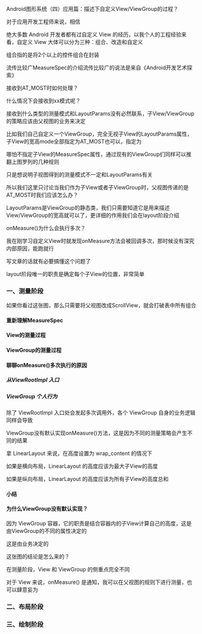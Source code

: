 
Android图形系统（四）应用篇：描述下自定义View/ViewGroup的过程？

对于应用开发工程师来说，相信

绝大多数 Android 开发者都有过自定义 View 的经历，以我个人的工程经验来看，自定义 View 大体可以分为三种：组合、改造和自定义

组合指的是将2个以上的控件组合在封装

流传比较广MeasureSpec的介绍流传比较广的说法是来自《Android开发艺术探索》

接收到AT_MOST时如何处理？

什么情况下会接收到xx模式呢？

接收到什么类型的测量模式和LayoutParams没有必然联系，子View/ViewGroup的策略应该由父视图的业务来决定

比如我们自己自定义一个ViewGroup，完全无视子View的LayoutParams属性，子View的宽高mode全部指定为AT_MOST也可以，指定为

哪怕不指定子View的MeasureSpec属性，通过现有的ViewGroup们同样可以推翻上图罗列的几种规则

只是想说明子视图得到的测量模式不一定和LayoutParams有关

所以我们这里只讨论当我们作为子View或者子ViewGroup时，父视图传递的是AT_MOST时我们应该怎么办？

LayoutParams是ViewGroup的静态类，我们只需要知道它是用来描述View/ViewGroup的宽高就可以了，更详细的作用我们会在layout阶段介绍

onMeasure()为什么会执行多次？

我在刚学习自定义View时就发现onMeasure方法会被回调多次，那时候没有深究内部原因，能跑就行

写文章的话就有必要搞懂这个问题了

layout阶段唯一的职责是确定每个子View的位置，非常简单

### 一、测量阶段


如果你看过这张图，那么只需要将父视图改成ScrollView，就会打破表中所有组合

#### 重新理解MeasureSpec

#### View的测量过程

#### ViewGroup的测量过程

#### 聊聊onMeasure()多次执行的原因

##### 从ViewRootImpl 入口

##### ViewGroup 个人行为

除了 ViewRootImpl 入口处会发起多次调用外，各个 ViewGroup 自身的业务逻辑同样会导致

ViewGroup没有默认实现onMeasure()方法，这是因为不同的测量策略会产生不同的结果

拿 LinearLayout 来说，在高度设置为 wrap_content 的情况下

如果是横向布局，LinearLayout 的高度应该为最大子View的高度

如果是纵向布局，LinearLayout 的高度应该为所有子View的高度总和

#### 小结

#### 为什么ViewGroup没有默认实现？

因为 ViewGroup 容器，它的职责是结合容器内的子View计算自己的高度，这是由ViewGroup的不同的属性决定的

这是由业务决定的

这张图的结论是怎么来的？

在测量阶段，View 和 ViewGroup 的侧重点完全不同

对于 View 来说，onMeasure() 是通知，我可以在父视图的规则下进行测量，也可以肆意妄为


### 二、布局阶段

### 三、绘制阶段

